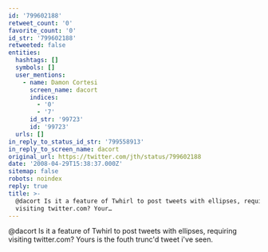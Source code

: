 ```yaml
---
id: '799602188'
retweet_count: '0'
favorite_count: '0'
id_str: '799602188'
retweeted: false
entities:
  hashtags: []
  symbols: []
  user_mentions:
    - name: Damon Cortesi
      screen_name: dacort
      indices:
        - '0'
        - '7'
      id_str: '99723'
      id: '99723'
  urls: []
in_reply_to_status_id_str: '799558913'
in_reply_to_screen_name: dacort
original_url: https://twitter.com/jth/status/799602188
date: '2008-04-29T15:38:37.000Z'
sitemap: false
robots: noindex
reply: true
title: >-
  @dacort Is it a feature of Twhirl to post tweets with ellipses, requiring
  visiting twitter.com? Your…
---
```


@dacort Is it a feature of Twhirl to post tweets with ellipses, requiring visiting twitter.com? Yours is the fouth trunc'd tweet i've seen.